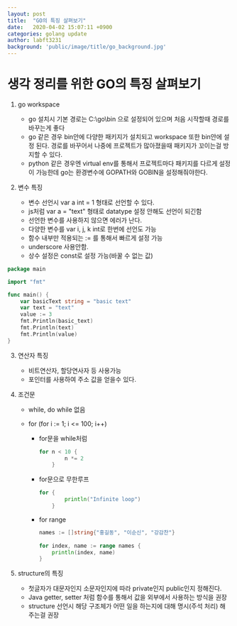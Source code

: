 ```yaml
---
layout: post
title:  "GO의 특징 살펴보기"
date:   2020-04-02 15:07:11 +0900
categories: golang update
author: labft3231
background: 'public/image/title/go_background.jpg'
---
```


# 생각 정리를 위한 GO의 특징 살펴보기



1. go workspace  

   - go 설치시 기본 경로는 C:\go\bin 으로 설정되어 있으며 처음 시작할때 경로를 바꾸는게 좋다
   - go 같은 경우 bin안에 다양한 패키지가 설치되고 workspace 또한 bin안에 설정 된다. 경로를 바꾸어서 나중에 프로젝트가 많아졌을때 패키지가 꼬이는걸 방지할 수 있다.
   - python 같은 경우엔 virtual env를 통해서 프로젝트마다 패키지를 다르게 설정이 가능한데 go는 환경변수에 GOPATH와 GOBIN을 설정해줘야한다.

   

2. 변수 특징

   - 변수 선언시 var a int = 1 형태로 선언할 수 있다. 
   - js처럼 var a = "text" 형태로 datatype 설정 안해도 선언이 되긴함
   - 선언한 변수를 사용하지 않으면 에러가 난다.
   - 다양한 변수를 var i, j, k int로 한번에 선언도 가능
   - 함수 내부만 적용되는 := 를 통해서 빠르게 설정 가능
   - underscore 사용안함.
   - 상수 설정은 const로 설정 가능(바꿀 수 없는 값)

```go
package main

import "fmt"

func main() {
	var basicText string = "basic text"
	var text = "text"
	value := 3
	fmt.Println(basic_text)
	fmt.Println(text)
	fmt.Println(value)
}

```



3. 연산자 특징

   - 비트연산자, 할당연사자 등 사용가능
   - 포인터를 사용하여 주소 값을 얻을수 있다.

   

4. 조건문

   - while, do while 없음

   - for  (for i := 1; i <= 100; i++)

     - for문을 while처럼

       ```go
       for n < 10 {
               n *= 2         
           }
       ```

       

     - for문으로 무한루프

       ```go
       for {
               println("Infinite loop")        
           }
       ```

       

     - for range

       ```go
       names := []string{"홍길동", "이순신", "강감찬"}
        
       for index, name := range names {
           println(index, name)
       }
       ```

       

   

   

5. structure의 특징

   - 첫글자가 대문자인지 소문자인지에 따라 private인지 public인지 정해진다.
   - Java getter, setter 처럼 함수를 통해서 값을 외부에서 사용하는 방식을 권장
   - structure 선언시 해당 구조체가 어떤 일을 하는지에 대해 명시(주석 처리) 해주는걸 권장

